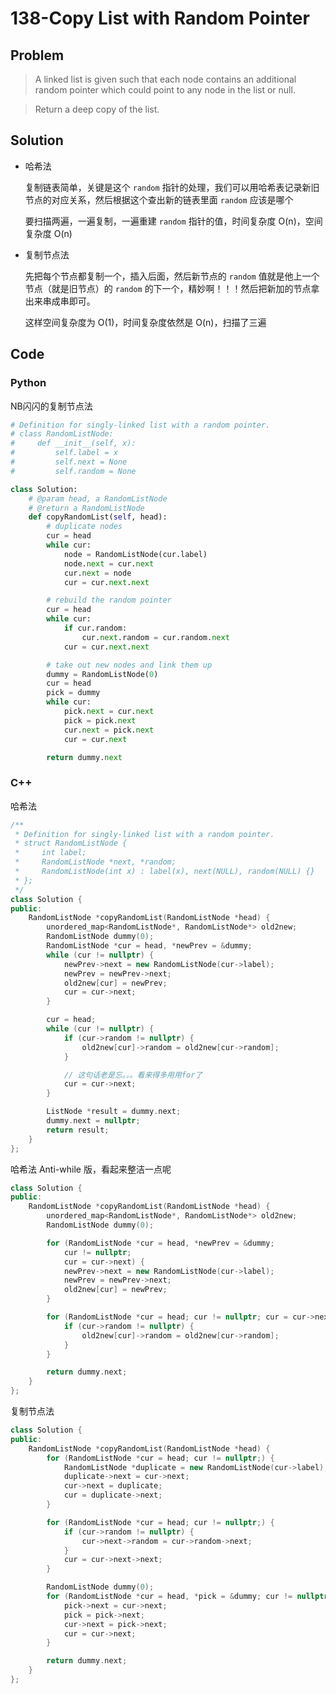 # 138-Copy List with Random Pointer

## Problem

> A linked list is given such that each node contains an additional random pointer which could point to any node in the list or null.

> Return a deep copy of the list.


## Solution

- 哈希法

    复制链表简单，关键是这个 `random` 指针的处理，我们可以用哈希表记录新旧节点的对应关系，然后根据这个查出新的链表里面 `random` 应该是哪个

    要扫描两遍，一遍复制，一遍重建 `random` 指针的值，时间复杂度 O(n)，空间复杂度 O(n)

- 复制节点法

    先把每个节点都复制一个，插入后面，然后新节点的 `random` 值就是他上一个节点（就是旧节点）的 `random` 的下一个，精妙啊！！！然后把新加的节点拿出来串成串即可。

    这样空间复杂度为 O(1)，时间复杂度依然是 O(n)，扫描了三遍

## Code

### Python

NB闪闪的复制节点法

```python
# Definition for singly-linked list with a random pointer.
# class RandomListNode:
#     def __init__(self, x):
#         self.label = x
#         self.next = None
#         self.random = None

class Solution:
    # @param head, a RandomListNode
    # @return a RandomListNode
    def copyRandomList(self, head):
        # duplicate nodes
        cur = head
        while cur:
            node = RandomListNode(cur.label)
            node.next = cur.next
            cur.next = node
            cur = cur.next.next

        # rebuild the random pointer
        cur = head
        while cur:
            if cur.random:
                cur.next.random = cur.random.next
            cur = cur.next.next

        # take out new nodes and link them up
        dummy = RandomListNode(0)
        cur = head
        pick = dummy
        while cur:
            pick.next = cur.next
            pick = pick.next
            cur.next = pick.next
            cur = cur.next

        return dummy.next
```

### C++

哈希法

```cpp
/**
 * Definition for singly-linked list with a random pointer.
 * struct RandomListNode {
 *     int label;
 *     RandomListNode *next, *random;
 *     RandomListNode(int x) : label(x), next(NULL), random(NULL) {}
 * };
 */
class Solution {
public:
    RandomListNode *copyRandomList(RandomListNode *head) {
        unordered_map<RandomListNode*, RandomListNode*> old2new;
        RandomListNode dummy(0);
        RandomListNode *cur = head, *newPrev = &dummy;
        while (cur != nullptr) {
            newPrev->next = new RandomListNode(cur->label);
            newPrev = newPrev->next;
            old2new[cur] = newPrev;
            cur = cur->next;
        }

        cur = head;
        while (cur != nullptr) {
            if (cur->random != nullptr) {
                old2new[cur]->random = old2new[cur->random];
            }

            // 这句话老是忘。。。看来得多用用for了
            cur = cur->next;
        }

        ListNode *result = dummy.next;
        dummy.next = nullptr;
        return result;
    }
};
```

哈希法 Anti-while 版，看起来整洁一点呢

```cpp
class Solution {
public:
    RandomListNode *copyRandomList(RandomListNode *head) {
        unordered_map<RandomListNode*, RandomListNode*> old2new;
        RandomListNode dummy(0);

        for (RandomListNode *cur = head, *newPrev = &dummy;
            cur != nullptr;
            cur = cur->next) {
            newPrev->next = new RandomListNode(cur->label);
            newPrev = newPrev->next;
            old2new[cur] = newPrev;
        }

        for (RandomListNode *cur = head; cur != nullptr; cur = cur->next) {
            if (cur->random != nullptr) {
                old2new[cur]->random = old2new[cur->random];
            }
        }

        return dummy.next;
    }
};
```

复制节点法

```cpp
class Solution {
public:
    RandomListNode *copyRandomList(RandomListNode *head) {
        for (RandomListNode *cur = head; cur != nullptr;) {
            RandomListNode *duplicate = new RandomListNode(cur->label);
            duplicate->next = cur->next;
            cur->next = duplicate;
            cur = duplicate->next;
        }

        for (RandomListNode *cur = head; cur != nullptr;) {
            if (cur->random != nullptr) {
                cur->next->random = cur->random->next;
            }
            cur = cur->next->next;
        }

        RandomListNode dummy(0);
        for (RandomListNode *cur = head, *pick = &dummy; cur != nullptr;) {
            pick->next = cur->next;
            pick = pick->next;
            cur->next = pick->next;
            cur = cur->next;
        }

        return dummy.next;
    }
};
```
